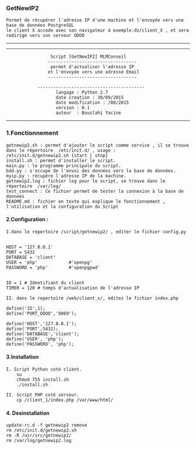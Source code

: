 ### GetNewIP2
	Permet de récupérer l'adresse IP d'une machine et l'envoyée vers une base de données PostgreSQL
	le client X accede avec son navigateur à exemple.dz/client_X , et sera redirigé vers son serveur ODOO 
----------------------------------------------------------------------------------------------------
----------------------------------------------------------------------------------------------------                                                                              
                     Script [GetNewIP2] MLMConseil                             
                    ----------------------------------                        
                     permet d'actualiser l'adresse IP                        
                    et l'envoyée vers une adresse Email                       
                    ----------------------------------                        
          				                                       
                -----------------------------------------                    
                       langage : Python 2.7                                   
                       date creation : 30/09/2015                             
                       date modification : /08/2015                           
                       version : 0.1                                          
                       auteur  : Bouslahi Yacine                              
                                                                              
--------------------------------------------------------------
### 1.Fonctionnement

	getnewip2.sh : permet d'ajouter le script comme service , il se trouve dans le répertoire  /etc/init.d/ , usage :       	/etc/init.d/getnewip2.sh {start | stop}
	install.sh : permet d'installer le script.
	main.py : le programme principale du script.
	bdd.py : s'occupe de l'envoi des données vers la base de données.
	myip.py : récupère l'adresse IP de la machine.
	getnewip2.log : fichier log pour le script, se trouve dans le répertoire  /var/log/
	test_connect : Ce fichier permet de tester la connexion à la base de donneés
	README.md : fichier en texte qui explique le fonctionnement , l'utilisation et la configuration du Script



#### 2.Configuration :

	I.dans le repertoire /script/getnewip2/ , editer le fichier config.py 
	

	HOST = '127.0.0.1'
	PORT = 5432
	DATABASE = 'client'
	USER = 'php'    		#'openpg'
	PASSWORD = 'php'		#'openpgpwd'


	ID = 1 # Identifiant du client
	TIMER = 120 # temps d'actualisation de l'adresse IP
	
	II. dans le repertoire /web/client_x/, editez le fichier index.php
	
	define('ID',1);
	define('PORT_ODOO','8069');
	
	define('HOST','127.0.0.1');
	define('PORT',5432);
	define('DATABASE','client');
	define('USER', 'php');
	define('PASSWORD', 'php');


#### 3.Installation
	I. Script Python coté client.
		su 
		chmod 755 install.sh
		./install.sh

	II. Script PHP coté serveur.
		cp /client_1/index.php /var/www/html/

#### 4. Desinstallation
	update-rc.d -f getnewip2 remove
	rm /etc/init.d/getnewip2.sh 
	rm -R /usr/src/getnewip2/
	rm /var/log/getnewip2.log

